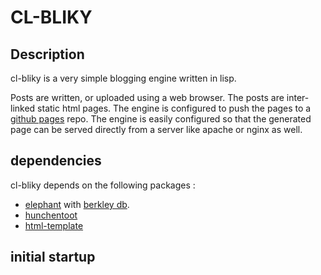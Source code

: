 # CL-BLIKY

## Description

cl-bliky is a very simple blogging engine written in lisp.

Posts are written, or uploaded using a web browser.
The posts are inter-linked static html pages.
The engine is configured to push the pages to a [github pages](http://pages.github.com) repo.
The engine is easily configured so that the generated page can be served directly 
from a server like apache or nginx as well.


## dependencies
cl-bliky depends on the following packages :

* [elephant](http://common-lisp.net/project/elephant/) 
  with [berkley db](http://www.oracle.com/technology/products/berkeley-db/index.html).
* [hunchentoot](http://www.weitz.de/hunchentoot/)
* [html-template](http://www.weitz.de/html-template/)

## initial startup

